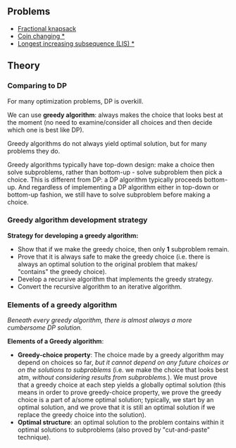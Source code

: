 ## Problems
- [Fractional knapsack](/algorithms-and-data-structures/algorithms/fractional-knapsack.md)
- [Coin changing *](/algorithms-and-data-structures/algorithms/coin-changing.md)
- [Longest increasing subsequence (LIS) *](https://nhannguyen95.wordpress.com/2017/02/27/lis-day-con-tang-dai-nhat/)

## Theory

### Comparing to DP

For many optimization problems, DP is overkill.

We can use **greedy algorithm**: always makes the choice that looks best at the moment (no need to examine/consider all choices and then decide which one is best like DP).

Greedy algorithms do not always yield optimal solution, but for many problems they do.

Greedy algorithms typically have top-down design: make a choice then solve subproblems, rather than bottom-up - solve subproblem then pick a choice. This is different from DP: a DP algorithm typically proceeds bottom-up. And regardless of implementing a DP algorithm either in top-down or bottom-up fashion, we still have to solve subproblem before making a choice.

### Greedy algorithm development strategy

**Strategy for developing a greedy algorithm:**

- Show that if we make the greedy choice, then only **1** subproblem remain.
- Prove that it is always safe to make the greedy choice (i.e. there is always an optimal solution to the original problem that makes/
  "contains" the greedy choice).
- Develop a recursive algorithm that implements the greedy strategy.
- Convert the recursive algorithm to an iterative algorithm.

### Elements of a greedy algorithm

_Beneath every greedy algorithm, there is almost always a more cumbersome DP solution._

**Elements of a Greedy algorithm**:
- **Greedy-choice property**: The choice made by a greedy algorithm may depend on choices so far, _but it cannot depend on any future choices or on the solutions to subproblems_ (i.e. we make the choice that looks best atm, _without considering results from subproblems._). We must prove that a greedy choice at each step yields a globally optimal solution (this means in order to prove greedy-choice property, we prove the greedy choice is a part of a/some optimal solution; typically, we start by an optimal solution, and we prove that it is still an optimal solution if we replace the greedy choice into the solution).
- **Optimal structure**: an optimal solution to the problem contains within it optimal solutions to subproblems (also proved by "cut-and-paste" technique).
